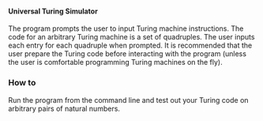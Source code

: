 #### Universal Turing Simulator ####

The program prompts the user to input Turing machine instructions. The code for an arbitrary Turing machine is a set of quadruples. The user inputs each entry for each quadruple when prompted. It is recommended that the user prepare the Turing code before interacting with the program (unless the user is comfortable programming Turing machines on the fly).   

### How to ###

Run the program from the command line and test out your Turing code on arbitrary pairs of natural numbers.
